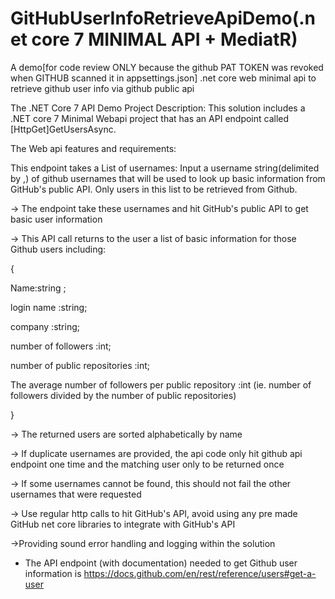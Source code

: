 # GitHubUserInfoRetrieveApiDemo(.net core 7 MINIMAL API + MediatR)
A demo[for code review ONLY because the github PAT TOKEN was revoked when GITHUB scanned it in appsettings.json] .net core web minimal api to retrieve github user info via github public api

The .NET Core 7 API Demo Project Description:
This solution includes a .NET core 7 Minimal Webapi project that has an API endpoint called [HttpGet]GetUsersAsync.

The Web api features and requirements:

This endpoint takes a List of usernames: Input a username string(delimited by ,) of github usernames that will be used to look up basic information from GitHub's public API. Only users in this list to be retrieved from Github. 

→ The endpoint take these usernames and hit GitHub's public API to get basic user information

→ This API call returns to the user a list of basic information for those Github users including: 

{

Name:string ;

login name :string; 

company :string; 

number of followers :int; 

number of public repositories :int;

The average number of followers per public repository :int
(ie. number of followers divided by the number of public repositories)

} 

→ The returned users are sorted alphabetically by name 

→ If duplicate usernames are provided, the api code only hit github api endpoint one time and the matching user only to be returned once 

→ If some usernames cannot be found, this should not fail the other usernames that were requested

→ Use regular http calls to hit GitHub's API, avoid using any pre made GitHub net core libraries to integrate with GitHub's API 

→Providing sound error handling and logging within the solution

* The API endpoint (with documentation) needed to get Github user information is https://docs.github.com/en/rest/reference/users#get-a-user 

